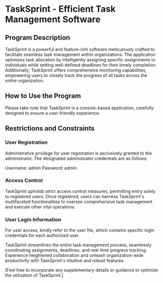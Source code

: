  # TaskSprint - Efficient Task Management Software

## Program Description
TaskSprint is a powerful and feature-rich software meticulously crafted to facilitate seamless task management within organizations. The application optimizes task allocation by intelligently assigning specific assignments to individuals while setting well-defined deadlines for their timely completion. Additionally, TaskSprint offers comprehensive monitoring capabilities, empowering users to closely track the progress of all tasks across the entire organization.

## How to Use the Program
Please take note that TaskSprint is a console-based application, carefully designed to ensure a user-friendly experience.

## Restrictions and Constraints

### User Registration
Administrative privilege for user registration is exclusively granted to the administrator. The designated administrator credentials are as follows:

Username: admin
Password: admin

### Access Control
TaskSprint upholds strict access control measures, permitting entry solely to registered users. Once registered, users can harness TaskSprint's multifaceted functionalities to oversee comprehensive task management and execute other vital operations.

### User Login Information
For user access, kindly refer to the user file, which contains specific login credentials for each authorized user.

TaskSprint streamlines the entire task management process, seamlessly coordinating assignments, deadlines, and real-time progress tracking. Experience heightened collaboration and unleash organization-wide productivity with TaskSprint's intuitive and robust features.

[Feel free to incorporate any supplementary details or guidance to optimize the utilization of TaskSprint.]
